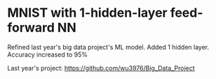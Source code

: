 # MNIST with 1-hidden-layer feed-forward NN

Refined last year's big data project's ML model. Added 1 hidden layer. 
Accuracy increased to 95%

Last year's project: 
https://github.com/wu3976/Big_Data_Project